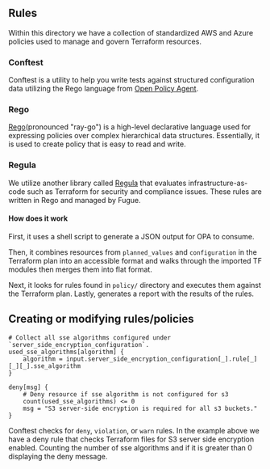 ## Rules
Within this directory we have a collection of standardized AWS and Azure policies used to manage and govern Terraform resources. 

### Conftest
Conftest is a utility to help you write tests against structured configuration data utilizing the Rego language from [Open Policy Agent](https://www.openpolicyagent.org/). 

### Rego
[Rego](https://www.openpolicyagent.org/docs/latest/#rego)(pronounced "ray-go") is a high-level declarative language used for expressing policies over complex hierarchical data structures. Essentially, it is used to create policy that is easy to read and write.

### Regula 
We utilize another library called [Regula](https://github.com/fugue/regula#readme) that evaluates infrastructure-as-code such as Terraform for security and compliance issues. These rules are written in Rego and managed by Fugue.

#### How does it work 
First, it uses a shell script to generate a JSON output for OPA to consume. 

Then, it combines resources from ```planned_values``` and ```configuration``` in the Terraform plan into an accessible format and walks through the imported TF modules then merges them into flat format. 

Next, it looks for rules found in `policy/` directory and executes them against the Terraform plan. Lastly, generates a report with the results of the rules.


## Creating or modifying rules/policies 
``` 
# Collect all sse algorithms configured under `server_side_encryption_configuration`.
used_sse_algorithms[algorithm] {
	algorithm = input.server_side_encryption_configuration[_].rule[_][_][_].sse_algorithm
}

deny[msg] {
	# Deny resource if sse algorithm is not configured for s3
	count(used_sse_algorithms) <= 0
	msg = "S3 server-side encryption is required for all s3 buckets."
}
```

Conftest checks for ```deny```, ```violation```, or ```warn``` rules. In the example above we have a deny rule that checks Terraform files for S3 server side encryption enabled. Counting the number of sse algorithms and if it is greater than 0 displaying the deny message.